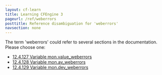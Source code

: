 ```yaml
---
layout: cf-learn
title: Learning CFEngine 3
pageurl: /ref/weberrors
posttitle: Reference disambiguation for 'weberrors'
navsection: none
---
```


The term 'weberrors' could refer to several sections in the documentation. Please choose one:

- [12.4.127 Variable mon.value_weberrors](https://cfengine.com/manuals/cf3-reference#Variable-mon.value_weberrors)
- [12.4.128 Variable mon.av_weberrors](https://cfengine.com/manuals/cf3-reference#Variable-mon.av_weberrors)
- [12.4.129 Variable mon.dev_weberrors](https://cfengine.com/manuals/cf3-reference#Variable-mon.dev_weberrors)

